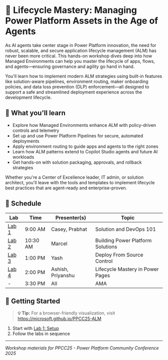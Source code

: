 # 🚀 Lifecycle Mastery: Managing Power Platform Assets in the Age of Agents

As AI agents take center stage in Power Platform innovation, the need for robust, scalable, and secure application lifecycle management (ALM) has never been more critical. This hands-on workshop dives deep into how Managed Environments can help you master the lifecycle of apps, flows, and agents—ensuring governance and agility go hand in hand.

You'll learn how to implement modern ALM strategies using built-in features like solution-aware pipelines, environment routing, maker onboarding policies, and data loss prevention (DLP) enforcement—all designed to support a safe and streamlined deployment experience across the development lifecycle.

## 🎯 What you'll learn

- Explore how Managed Environments enhance ALM with policy-driven controls and telemetry
- Set up and use Power Platform Pipelines for secure, automated deployments
- Apply environment routing to guide apps and agents to the right zones
- Learn how ALM patterns extend to Copilot Studio agents and future AI workloads
- Get hands-on with solution packaging, approvals, and rollback strategies

Whether you're a Center of Excellence leader, IT admin, or solution architect, you'll leave with the tools and templates to implement lifecycle best practices that are agent-ready and enterprise-proven.

## 📅 Schedule

| Lab | Time | Presenter(s) | Topic |
| --- | --- | --- | --- |
| [Lab 1](labs/lab1/lab1.md) | 9:00 AM | Casey, Prabhat | Solution and DevOps 101 |
| [Lab 2](labs/lab2/lab2.md) | 10:30 AM | Marcel | Building Power Platform Solutions |
| [Lab 3](labs/lab3/lab3.md) | 1:00 PM | Yash | Deploy From Source Control |
| [Lab 4](labs/lab4/lab4.md) | 2:00 PM | Ashish, Priyanshu | Lifecycle Mastery in Power Pages |
| - | 3:30 PM | All | AMA |

## 🚀 Getting Started

> **💡 Tip:** For a browser-friendly visualization, visit <https://microsoft.github.io/PPCC25-ALM>

1. Start with [Lab 1: Setup](labs/lab1/lab1.md)
1. Follow the labs in sequence


---

*Workshop materials for PPCC25 - Power Platform Community Conference 2025*